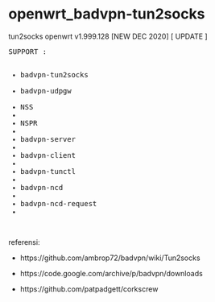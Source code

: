 # openwrt_badvpn-tun2socks
tun2socks openwrt v1.999.128 [NEW DEC 2020]
[ UPDATE ]
<pre>
SUPPORT :
<ul>
<li>badvpn-tun2socks</li>
<li>badvpn-udpgw</li>
<li>NSS<li>
<li>NSPR<li>
<li>badvpn-server<li>
<li>badvpn-client<li>
<li>badvpn-tunctl<li>
<li>badvpn-ncd<li>
<li>badvpn-ncd-request<li>
</ul>
</pre>

referensi:
<ul>
  <li><p>https://github.com/ambrop72/badvpn/wiki/Tun2socks</p></li>
  <li><p>https://code.google.com/archive/p/badvpn/downloads</p></li>
  <li><p>https://github.com/patpadgett/corkscrew</p></li>
</ul>
